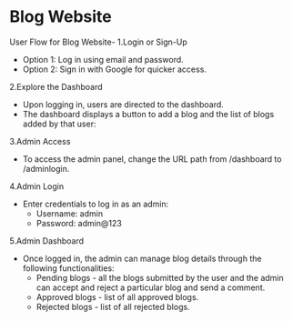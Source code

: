 # Blog Website

User Flow for Blog Website-
1.Login or Sign-Up
 - Option 1: Log in using email and password.
 - Option 2: Sign in with Google for quicker access.

2.Explore the Dashboard
 - Upon logging in, users are directed to the dashboard.
 - The dashboard displays a button to add a blog and the list of blogs added by that user:

3.Admin Access
 - To access the admin panel, change the URL path from /dashboard to /adminlogin.

4.Admin Login
 - Enter credentials to log in as an admin:
     - Username: admin
     - Password: admin@123

5.Admin Dashboard
 - Once logged in, the admin can manage blog details through the following functionalities:
     - Pending blogs - all the blogs submitted by the user and the admin can accept and reject a particular blog and send a comment.
     - Approved blogs - list of all approved blogs.
     - Rejected blogs - list of all rejected blogs.
